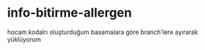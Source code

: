 # info-bitirme-allergen
hocam kodalrı oluşturduğum basamalara göre branch'lere ayırarak yüklüyorum 
